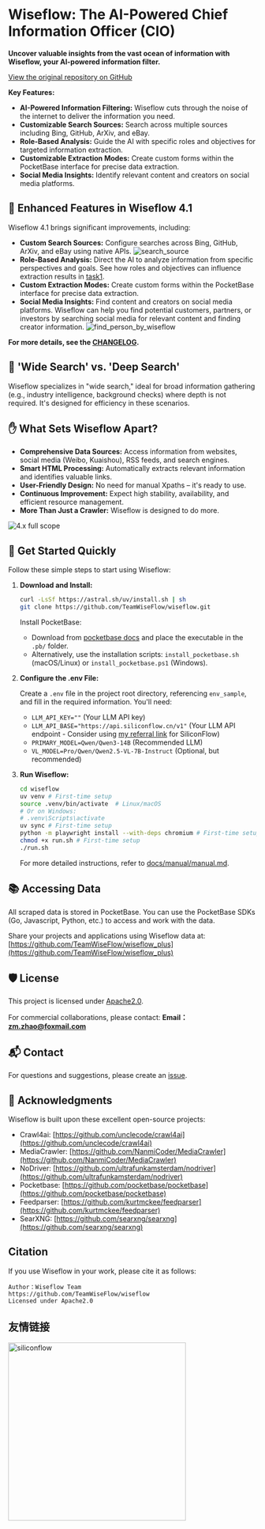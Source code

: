 # Wiseflow: The AI-Powered Chief Information Officer (CIO)

**Uncover valuable insights from the vast ocean of information with Wiseflow, your AI-powered information filter.**

[View the original repository on GitHub](https://github.com/TeamWiseFlow/wiseflow)

**Key Features:**

*   **AI-Powered Information Filtering:** Wiseflow cuts through the noise of the internet to deliver the information you need.
*   **Customizable Search Sources:** Search across multiple sources including Bing, GitHub, ArXiv, and eBay.
*   **Role-Based Analysis:** Guide the AI with specific roles and objectives for targeted information extraction.
*   **Customizable Extraction Modes:** Create custom forms within the PocketBase interface for precise data extraction.
*   **Social Media Insights:** Identify relevant content and creators on social media platforms.

## 🚀 Enhanced Features in Wiseflow 4.1

Wiseflow 4.1 brings significant improvements, including:

*   **Custom Search Sources:** Configure searches across Bing, GitHub, ArXiv, and eBay using native APIs.
    ![search_source](docs/select_search_source.gif)
*   **Role-Based Analysis:** Direct the AI to analyze information from specific perspectives and goals. See how roles and objectives can influence extraction results in [task1](test/reports/report_v4x_llm/task1).
*   **Custom Extraction Modes:** Create custom forms within the PocketBase interface for precise data extraction.
*   **Social Media Insights:** Find content and creators on social media platforms. Wiseflow can help you find potential customers, partners, or investors by searching social media for relevant content and finding creator information.
    ![find_person_by_wiseflow](docs/find_person_by_wiseflow.png)

**For more details, see the [CHANGELOG](CHANGELOG.md).**

## 🧐 'Wide Search' vs. 'Deep Search'

Wiseflow specializes in "wide search," ideal for broad information gathering (e.g., industry intelligence, background checks) where depth is not required. It's designed for efficiency in these scenarios.

## ✋ What Sets Wiseflow Apart?

*   **Comprehensive Data Sources:** Access information from websites, social media (Weibo, Kuaishou), RSS feeds, and search engines.
*   **Smart HTML Processing:** Automatically extracts relevant information and identifies valuable links.
*   **User-Friendly Design:** No need for manual Xpaths – it's ready to use.
*   **Continuous Improvement:** Expect high stability, availability, and efficient resource management.
*   **More Than Just a Crawler:** Wiseflow is designed to do more.

![4.x full scope](docs/wiseflow4.xscope.png)

## 🌟 Get Started Quickly

Follow these simple steps to start using Wiseflow:

1.  **Download and Install:**

    ```bash
    curl -LsSf https://astral.sh/uv/install.sh | sh
    git clone https://github.com/TeamWiseFlow/wiseflow.git
    ```

    Install PocketBase:

    *   Download from [pocketbase docs](https://pocketbase.io/docs/) and place the executable in the `.pb/` folder.
    *   Alternatively, use the installation scripts:  `install_pocketbase.sh` (macOS/Linux) or `install_pocketbase.ps1` (Windows).

2.  **Configure the .env File:**

    Create a `.env` file in the project root directory, referencing `env_sample`, and fill in the required information.  You'll need:

    *   `LLM_API_KEY=""` (Your LLM API key)
    *   `LLM_API_BASE="https://api.siliconflow.cn/v1"` (Your LLM API endpoint - Consider using [my referral link](https://cloud.siliconflow.cn/i/WNLYbBpi) for SiliconFlow)
    *   `PRIMARY_MODEL=Qwen/Qwen3-14B` (Recommended LLM)
    *   `VL_MODEL=Pro/Qwen/Qwen2.5-VL-7B-Instruct` (Optional, but recommended)

3.  **Run Wiseflow:**

    ```bash
    cd wiseflow
    uv venv # First-time setup
    source .venv/bin/activate  # Linux/macOS
    # Or on Windows:
    # .venv\Scripts\activate
    uv sync # First-time setup
    python -m playwright install --with-deps chromium # First-time setup
    chmod +x run.sh # First-time setup
    ./run.sh
    ```

    For more detailed instructions, refer to [docs/manual/manual.md](./docs/manual/manual.md).

## 📚 Accessing Data

All scraped data is stored in PocketBase. You can use the PocketBase SDKs (Go, Javascript, Python, etc.) to access and work with the data.

Share your projects and applications using Wiseflow data at: [https://github.com/TeamWiseFlow/wiseflow_plus](https://github.com/TeamWiseFlow/wiseflow_plus)

## 🛡️ License

This project is licensed under [Apache2.0](LICENSE).

For commercial collaborations, please contact: **Email：zm.zhao@foxmail.com**

## 📬 Contact

For questions and suggestions, please create an [issue](https://github.com/TeamWiseFlow/wiseflow/issues).

## 🤝 Acknowledgments

Wiseflow is built upon these excellent open-source projects:

*   Crawl4ai: [https://github.com/unclecode/crawl4ai](https://github.com/unclecode/crawl4ai)
*   MediaCrawler: [https://github.com/NanmiCoder/MediaCrawler](https://github.com/NanmiCoder/MediaCrawler)
*   NoDriver: [https://github.com/ultrafunkamsterdam/nodriver](https://github.com/ultrafunkamsterdam/nodriver)
*   Pocketbase: [https://github.com/pocketbase/pocketbase](https://github.com/pocketbase/pocketbase)
*   Feedparser: [https://github.com/kurtmckee/feedparser](https://github.com/kurtmckee/feedparser)
*   SearXNG: [https://github.com/searxng/searxng](https://github.com/searxng/searxng)

## Citation

If you use Wiseflow in your work, please cite it as follows:

```
Author：Wiseflow Team
https://github.com/TeamWiseFlow/wiseflow
Licensed under Apache2.0
```

## 友情链接

[<img src="docs/logos/SiliconFlow.png" alt="siliconflow" width="360">](https://siliconflow.com/)